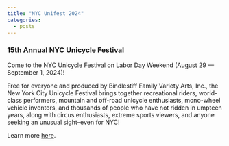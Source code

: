 ```yaml
---
title: "NYC Unifest 2024"
categories:
  - posts
---
```


### 15th Annual NYC Unicycle Festival

Come to the NYC Unicycle Festival on Labor Day Weekend (August 29 — September 1, 2024)!

Free for everyone and produced by Bindlestiff Family Variety Arts, Inc., the New York City Unicycle Festival brings together recreational riders, world-class performers, mountain and off-road unicycle enthusiasts, mono-wheel vehicle inventors, and thousands of people who have not ridden in umpteen years, along with circus enthusiasts, extreme sports viewers, and anyone seeking an unusual sight–even for NYC!

Learn more [here](http://nycunifest.com/).